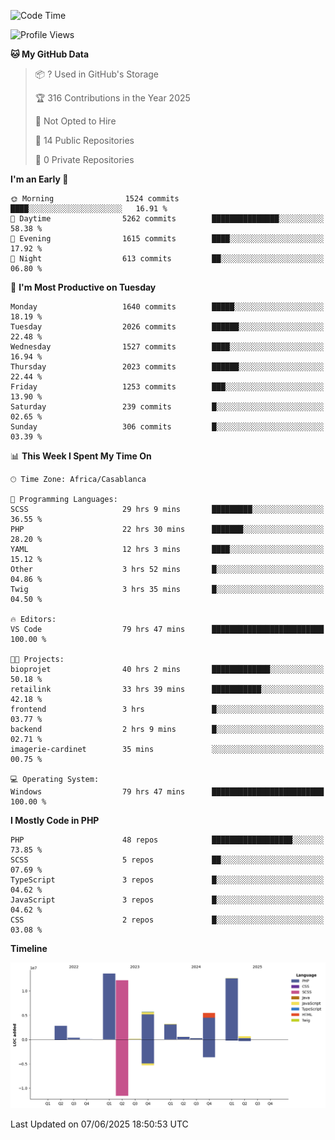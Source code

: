 <!--START_SECTION:waka-->
![Code Time](http://img.shields.io/badge/Code%20Time-6%2C185%20hrs%2051%20mins-blue)

![Profile Views](http://img.shields.io/badge/Profile%20Views-10-blue)

**🐱 My GitHub Data** 

> 📦 ? Used in GitHub's Storage 
 > 
> 🏆 316 Contributions in the Year 2025
 > 
> 🚫 Not Opted to Hire
 > 
> 📜 14 Public Repositories 
 > 
> 🔑 0 Private Repositories 
 > 
**I'm an Early 🐤** 

```text
🌞 Morning                1524 commits        ████░░░░░░░░░░░░░░░░░░░░░   16.91 % 
🌆 Daytime                5262 commits        ███████████████░░░░░░░░░░   58.38 % 
🌃 Evening                1615 commits        ████░░░░░░░░░░░░░░░░░░░░░   17.92 % 
🌙 Night                  613 commits         ██░░░░░░░░░░░░░░░░░░░░░░░   06.80 % 
```
📅 **I'm Most Productive on Tuesday** 

```text
Monday                   1640 commits        █████░░░░░░░░░░░░░░░░░░░░   18.19 % 
Tuesday                  2026 commits        ██████░░░░░░░░░░░░░░░░░░░   22.48 % 
Wednesday                1527 commits        ████░░░░░░░░░░░░░░░░░░░░░   16.94 % 
Thursday                 2023 commits        ██████░░░░░░░░░░░░░░░░░░░   22.44 % 
Friday                   1253 commits        ███░░░░░░░░░░░░░░░░░░░░░░   13.90 % 
Saturday                 239 commits         █░░░░░░░░░░░░░░░░░░░░░░░░   02.65 % 
Sunday                   306 commits         █░░░░░░░░░░░░░░░░░░░░░░░░   03.39 % 
```


📊 **This Week I Spent My Time On** 

```text
🕑︎ Time Zone: Africa/Casablanca

💬 Programming Languages: 
SCSS                     29 hrs 9 mins       █████████░░░░░░░░░░░░░░░░   36.55 % 
PHP                      22 hrs 30 mins      ███████░░░░░░░░░░░░░░░░░░   28.20 % 
YAML                     12 hrs 3 mins       ████░░░░░░░░░░░░░░░░░░░░░   15.12 % 
Other                    3 hrs 52 mins       █░░░░░░░░░░░░░░░░░░░░░░░░   04.86 % 
Twig                     3 hrs 35 mins       █░░░░░░░░░░░░░░░░░░░░░░░░   04.50 % 

🔥 Editors: 
VS Code                  79 hrs 47 mins      █████████████████████████   100.00 % 

🐱‍💻 Projects: 
bioprojet                40 hrs 2 mins       █████████████░░░░░░░░░░░░   50.18 % 
retailink                33 hrs 39 mins      ███████████░░░░░░░░░░░░░░   42.18 % 
frontend                 3 hrs               █░░░░░░░░░░░░░░░░░░░░░░░░   03.77 % 
backend                  2 hrs 9 mins        █░░░░░░░░░░░░░░░░░░░░░░░░   02.71 % 
imagerie-cardinet        35 mins             ░░░░░░░░░░░░░░░░░░░░░░░░░   00.75 % 

💻 Operating System: 
Windows                  79 hrs 47 mins      █████████████████████████   100.00 % 
```

**I Mostly Code in PHP** 

```text
PHP                      48 repos            ██████████████████░░░░░░░   73.85 % 
SCSS                     5 repos             ██░░░░░░░░░░░░░░░░░░░░░░░   07.69 % 
TypeScript               3 repos             █░░░░░░░░░░░░░░░░░░░░░░░░   04.62 % 
JavaScript               3 repos             █░░░░░░░░░░░░░░░░░░░░░░░░   04.62 % 
CSS                      2 repos             █░░░░░░░░░░░░░░░░░░░░░░░░   03.08 % 
```



**Timeline**

![Lines of Code chart](https://raw.githubusercontent.com/tahar-elgunaoui/tahar-elgunaoui/main/assets/bar_graph.png)


 Last Updated on 07/06/2025 18:50:53 UTC
<!--END_SECTION:waka-->
